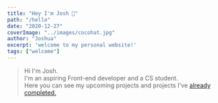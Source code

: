 ```yaml
---
title: "Hey I'm Josh 👋"
path: "/hello"
date: "2020-12-27"
coverImage: "../images/cocohat.jpg"
author: "Joshua"
excerpt: 'welcome to my personal website!'
tags: ["welcome"]
---
```


> Hi I'm Josh. \
> I'm an aspiring Front-end developer and a CS student. \
> Here you can see my upcoming projects and projects I've <a href=https://github.com/joshbouy target="_blank"> already completed. </a>


